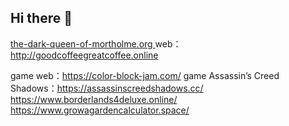 ## Hi there 👋

[the-dark-queen-of-mortholme.org ](http://the-dark-queen-of-mortholme.org)
web：http://goodcoffeegreatcoffee.online

game web：https://color-block-jam.com/
game Assassin’s Creed Shadows：https://assassinscreedshadows.cc/
https://www.borderlands4deluxe.online/
https://www.growagardencalculator.space/

<!--
**eatonlu007/eatonlu007** is a ✨ _special_ ✨ repository because its `README.md` (this file) appears on your GitHub profile.





-->
